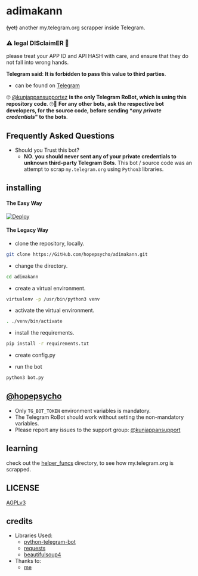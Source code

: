 # adimakann

~~(yet)~~ another my.telegram.org scrapper inside Telegram.

### ⚠ legal DISclaimER 🚸
please treat your APP ID and API HASH with care, and ensure that they do not fall into wrong hands.

**Telegram said**: __It is forbidden to pass this value to third parties__.

- can be found on [Telegram](https://telegram.dog/kunjappansupportez)

🙄 [@kunjappansupportez](https://telegram.dog/kunjappansupportez) **is the only Telegram RoBot, which is using this repository code**. 🙄😬
__For any other bots, ask the respective bot developers, for the source code, before sending **any private credentials*" to the bots__.

## Frequently Asked Questions

- Should you Trust this bot?
  - **NO**. __you should never sent any of your private credentials to unknown third-party Telegram Bots__. This bot / source code was an attempt to scrap `my.telegram.org` using `Python3` libraries.


## installing

#### The Easy Way

[![Deploy](https://www.herokucdn.com/deploy/button.svg)](https://heroku.com/deploy)


#### The Legacy Way

- clone the repository, locally.
```sh
git clone https://GitHub.com/hopepsycho/adimakann.git
```

- change the directory.
```sh
cd adimakann
```

- create a virtual environment.
```sh
virtualenv -p /usr/bin/python3 venv
```

- activate the virtual environment.
```sh
. ./venv/bin/activate
```

- install the requirements.
```sh
pip install -r requirements.txt
```

- create config.py

- run the bot
```sh
python3 bot.py
```

## [@hopepsycho](https://telegram.dog/king_of_psycho)

- Only `TG_BOT_TOKEN` environment variables is mandatory.
- The Telegram RoBot should work without setting the non-mandatory variables.
- Please report any issues to the support group: [@kunjappansupport](https://t.me/kunjappansupport)


## learning

check out the [helper_funcs](https://github.com/hopepsycho/adimakann/tree/master/helper_funcs) directory, to see how my.telegram.org is scrapped.

## LICENSE
[AGPLv3](https://github.com/hopepsycho/adimakann/tree/master/LICENSE)

## credits

- Libraries Used:
  - [python-telegram-bot](https://github.com/python-telegram-bot/python-telegram-bot)
  - [requests](https://github.com/psf/requests)
  - [beautifulsoup4](https://pypi.org/project/beautifulsoup4)
- Thanks to:
  - [me](https://tx.me/king_of_psycho)
